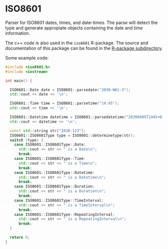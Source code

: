 # ISO8601

Parser for ISO8601 dates, times, and date-times. The parse will detect the type
and generate appropiate objects containing the date and time information.

The c++ code is also used in the `iso8601` R-package. The source and
documentation of this package can be found in the 
[R-package subdirectory](R-package/).

Some example code:

```cpp
#include <iso8601.h>
#include <iostream>

int main() {

  ISO8601::Date date = ISO8601::parsedate("2030-W01-3");
  std::cout << date << '\n';

  ISO8601::Time time = ISO8601::parsetime("14:45");
  std::cout << time << '\n';

  ISO8601::Datetime datetime = ISO8601::parsedatetime("20300405T1445+01");
  std::cout << datetime << '\n';

  const std::string str{"2030-123"};
  ISO8601::ISO8601Type type = ISO8601::determinetype(str);
  switch (type) {
    case ISO8601::ISO8601Type::Date:
      std::cout << str << " is a Date\n"; 
      break;
    case ISO8601::ISO8601Type::Time:
      std::cout << str << " is a Time\n"; 
      break;
    case ISO8601::ISO8601Type::Datetime:
      std::cout << str << " is a Datetime\n"; 
      break;
    case ISO8601::ISO8601Type::Duration:
      std::cout << str << " is a Duration\n"; 
      break;
    case ISO8601::ISO8601Type::TimeInterval:
      std::cout << str << " is a TimeInterval\n"; 
      break;
    case ISO8601::ISO8601Type::RepeatingInterval:
      std::cout << str << " is a RepeatingInterval\n"; 
      break;
  }

  return 0;
}
```

